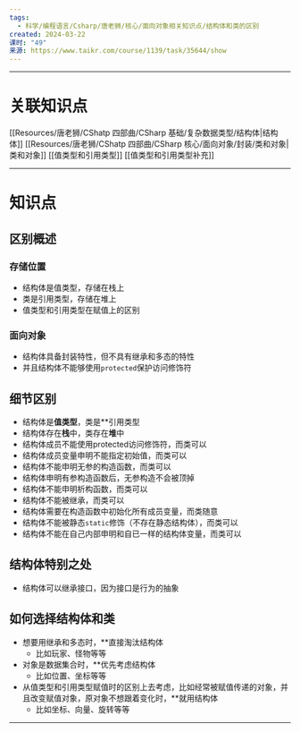 ```yaml
---
tags:
  - 科学/编程语言/Csharp/唐老狮/核心/面向对象相关知识点/结构体和类的区别
created: 2024-03-22
课时: "49"
来源: https://www.taikr.com/course/1139/task/35644/show
---
```


---
# 关联知识点

[[Resources/唐老狮/CShatp 四部曲/CSharp 基础/复杂数据类型/结构体|结构体]] [[Resources/唐老狮/CShatp 四部曲/CSharp 核心/面向对象/封装/类和对象|类和对象]] [[值类型和引用类型]] [[值类型和引用类型补充]]

---
# 知识点

## 区别概述

### 存储位置

- 结构体是值类型，存储在栈上
- 类是引用类型，存储在堆上
- 值类型和引用类型在赋值上的区别
### 面向对象

- 结构体具备封装特性，但不具有继承和多态的特性
- 并且结构体不能够使用`protected`保护访问修饰符
## 细节区别

- 结构体是**值类型**，类是**引用类型
- 结构体存在**栈**中，类存在**堆**中
- 结构体成员不能使用protected访问修饰符，而类可以
- 结构体成员变量申明不能指定初始值，而类可以
- 结构体不能申明无参的构造函数，而类可以
- 结构体申明有参构造函数后，无参构造不会被顶掉
- 结构体不能申明析构函数，而类可以
- 结构体不能被继承，而类可以
- 结构体需要在构造函数中初始化所有成员变量，而类随意
- 结构体不能被静态`static`修饰（不存在静态结构体），而类可以
- 结构体不能在自己内部申明和自已一样的结构体变量，而类可以
## 结构体特别之处

- 结构体可以继承接口，因为接口是行为的抽象
## 如何选择结构体和类

- 想要用继承和多态时，**直接淘汰结构体
	- 比如玩家、怪物等等
- 对象是数据集合时，**优先考虑结构体
	- 比如位置、坐标等等
- 从值类型和引用类型赋值时的区别上去考虑，比如经常被赋值传递的对象，并且改变赋值对象，原对象不想跟着变化时，**就用结构体
	- 比如坐标、向量、旋转等等

---
